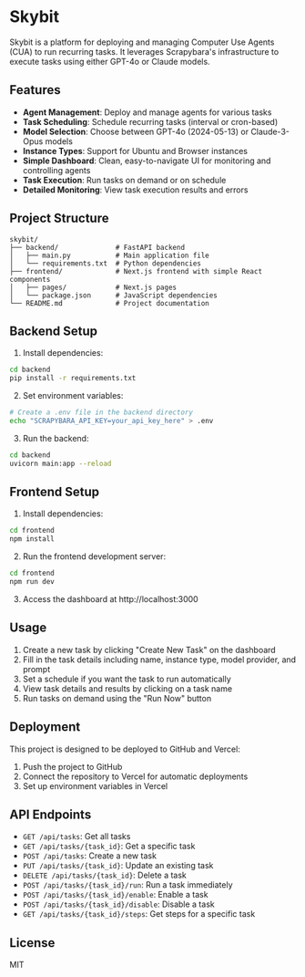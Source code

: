 # Skybit

Skybit is a platform for deploying and managing Computer Use Agents (CUA) to run recurring tasks. It leverages Scrapybara's infrastructure to execute tasks using either GPT-4o or Claude models.

## Features

- **Agent Management**: Deploy and manage agents for various tasks
- **Task Scheduling**: Schedule recurring tasks (interval or cron-based)
- **Model Selection**: Choose between GPT-4o (2024-05-13) or Claude-3-Opus models
- **Instance Types**: Support for Ubuntu and Browser instances
- **Simple Dashboard**: Clean, easy-to-navigate UI for monitoring and controlling agents
- **Task Execution**: Run tasks on demand or on schedule
- **Detailed Monitoring**: View task execution results and errors

## Project Structure

```
skybit/
├── backend/              # FastAPI backend
│   ├── main.py           # Main application file
│   └── requirements.txt  # Python dependencies
├── frontend/             # Next.js frontend with simple React components
│   ├── pages/            # Next.js pages
│   └── package.json      # JavaScript dependencies
└── README.md             # Project documentation
```

## Backend Setup

1. Install dependencies:

```bash
cd backend
pip install -r requirements.txt
```

2. Set environment variables:

```bash
# Create a .env file in the backend directory
echo "SCRAPYBARA_API_KEY=your_api_key_here" > .env
```

3. Run the backend:

```bash
cd backend
uvicorn main:app --reload
```

## Frontend Setup

1. Install dependencies:

```bash
cd frontend
npm install
```

2. Run the frontend development server:

```bash
cd frontend
npm run dev
```

3. Access the dashboard at http://localhost:3000

## Usage

1. Create a new task by clicking "Create New Task" on the dashboard
2. Fill in the task details including name, instance type, model provider, and prompt
3. Set a schedule if you want the task to run automatically
4. View task details and results by clicking on a task name
5. Run tasks on demand using the "Run Now" button

## Deployment

This project is designed to be deployed to GitHub and Vercel:

1. Push the project to GitHub
2. Connect the repository to Vercel for automatic deployments
3. Set up environment variables in Vercel

## API Endpoints

- `GET /api/tasks`: Get all tasks
- `GET /api/tasks/{task_id}`: Get a specific task
- `POST /api/tasks`: Create a new task
- `PUT /api/tasks/{task_id}`: Update an existing task
- `DELETE /api/tasks/{task_id}`: Delete a task
- `POST /api/tasks/{task_id}/run`: Run a task immediately
- `POST /api/tasks/{task_id}/enable`: Enable a task
- `POST /api/tasks/{task_id}/disable`: Disable a task
- `GET /api/tasks/{task_id}/steps`: Get steps for a specific task

## License

MIT
